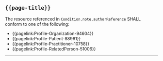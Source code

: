 ## <code>{{page-title}}</code>

The resource referenced in `Condition.note.authorReference` SHALL conform to one of the following:

- {{pagelink:Profile-Organization-94604}}
- {{pagelink:Profile-Patient-88961}}
- {{pagelink:Profile-Practitioner-10758}}
- {{pagelink:Profile-RelatedPerson-51006}}
 
---
